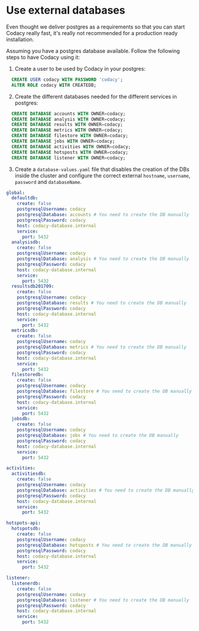 # Use external databases

Even thought we deliver postgres as a requirements so
that you can start Codacy really fast, it's really not
recommended for a production ready installation.

Assuming you have a postgres database available. Follow the following steps to have Codacy using it:

1.  Create a user to be used by Codacy in your postgres:

```sql
  CREATE USER codacy WITH PASSWORD 'codacy';
  ALTER ROLE codacy WITH CREATEDB;
```

2.  Create the different databases needed for the different services in postgres:

```sql
  CREATE DATABASE accounts WITH OWNER=codacy;
  CREATE DATABASE analysis WITH OWNER=codacy;
  CREATE DATABASE results WITH OWNER=codacy;
  CREATE DATABASE metrics WITH OWNER=codacy;
  CREATE DATABASE filestore WITH OWNER=codacy;
  CREATE DATABASE jobs WITH OWNER=codacy;
  CREATE DATABASE activities WITH OWNER=codacy;
  CREATE DATABASE hotsposts WITH OWNER=codacy;
  CREATE DATABASE listener WITH OWNER=codacy;
```

3.  Create a `database-values.yaml` file that disables the creation of the DBs inside the cluster and configure the correct external `hostname`, `username`, `password` and `databaseName`.

```yaml
global:
  defaultdb:
    create: false
    postgresqlUsername: codacy
    postgresqlDatabase: accounts # You need to create the DB manually
    postgresqlPassword: codacy
    host: codacy-database.internal
    service:
      port: 5432
  analysisdb:
    create: false
    postgresqlUsername: codacy
    postgresqlDatabase: analysis # You need to create the DB manually
    postgresqlPassword: codacy
    host: codacy-database.internal
    service:
      port: 5432
  resultsdb201709:
    create: false
    postgresqlUsername: codacy
    postgresqlDatabase: results # You need to create the DB manually
    postgresqlPassword: codacy
    host: codacy-database.internal
    service:
      port: 5432
  metricsdb:
    create: false
    postgresqlUsername: codacy
    postgresqlDatabase: metrics # You need to create the DB manually
    postgresqlPassword: codacy
    host: codacy-database.internal
    service:
      port: 5432
  filestoredb:
    create: false
    postgresqlUsername: codacy
    postgresqlDatabase: filestore # You need to create the DB manually
    postgresqlPassword: codacy
    host: codacy-database.internal
    service:
      port: 5432
  jobsdb:
    create: false
    postgresqlUsername: codacy
    postgresqlDatabase: jobs # You need to create the DB manually
    postgresqlPassword: codacy
    host: codacy-database.internal
    service:
      port: 5432

activities:
  activitiesdb:
    create: false
    postgresqlUsername: codacy
    postgresqlDatabase: activities # You need to create the DB manually
    postgresqlPassword: codacy
    host: codacy-database.internal
    service:
      port: 5432

hotspots-api:
  hotspotsdb:
    create: false
    postgresqlUsername: codacy
    postgresqlDatabase: hotsposts # You need to create the DB manually
    postgresqlPassword: codacy
    host: codacy-database.internal
    service:
      port: 5432

listener:
  listenerdb:
    create: false
    postgresqlUsername: codacy
    postgresqlDatabase: listener # You need to create the DB manually
    postgresqlPassword: codacy
    host: codacy-database.internal
    service:
      port: 5432
```
